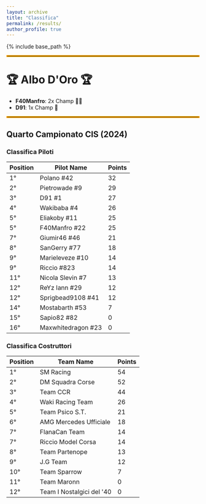 ```yaml
---
layout: archive
title: "Classifica"
permalink: /results/
author_profile: true
---
```


{% include base_path %}

<hr style="border: 2px solid orange;" />

# 🏆 Albo D'Oro 🏆
- **F40Manfro**: 2x Champ 🥇🥇
- **D91**: 1x Champ 🥇

<hr style="border: 2px solid orange;" />

## Quarto Campionato CIS (2024)

### Classifica Piloti

| **Position** | **Pilot Name**      | **Points**  |
|--------------|---------------------|-------------|
| 1°  | Polano #42          | 32 |
| 2°  | Pietrowade #9       | 29 |
| 3°  | D91 #1              | 27 |
| 4°  | Wakibaba #4         | 26 |
| 5°  | Eliakoby #11        | 25 |
| 5°  | F40Manfro #22       | 25 |
| 7°  | Giumir46 #46        | 21 |
| 8°  | SanGerry #77        | 18 |
| 9°  | Marieleveze #10     | 14 |
| 9°  | Riccio #823         | 14 |
| 11° | Nicola Slevin #7    | 13 |
| 12° | ReYz Iann #29       | 12 |
| 12° | Sprigbead9108 #41   | 12 |
| 14° | Mostabarth #53      | 7  |
| 15° | Sapio82 #82         | 0  |
| 16° | Maxwhitedragon #23  | 0  | 


### Classifica Costruttori

| **Position** | **Team Name**            | **Points** |
|--------------|--------------------------|------------|
| 1°  | SM Racing                 | 54 |
| 2°  | DM Squadra Corse          | 52 |
| 3°  | Team CCR                  | 44 |
| 4°  | Waki Racing Team          | 26 |
| 5°  | Team Psico S.T.           | 21 |
| 6°  | AMG Mercedes Ufficiale    | 18 |
| 7°  | FlanaCan Team             | 14 |
| 7°  | Riccio Model Corsa        | 14 |
| 8°  | Team Partenope            | 13 |
| 9°  | J.G Team                  | 12 |
| 10° | Team Sparrow              | 7  |
| 11° | Team Maronn               | 0  |
| 12° | Team I Nostalgici del '40 | 0  |